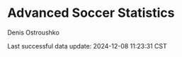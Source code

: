 # Advanced Soccer Statistics
Denis Ostroushko

<!-- gfm -->

Last successful data update: 2024-12-08 11:23:31 CST
